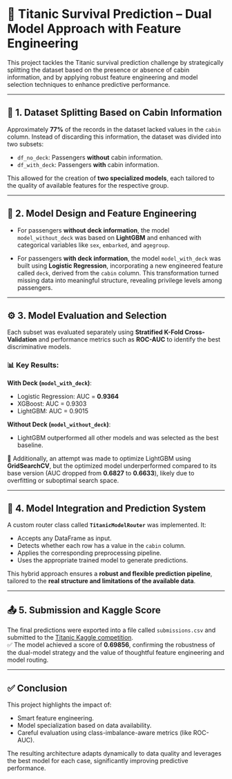# 🚢 Titanic Survival Prediction – Dual Model Approach with Feature Engineering

This project tackles the Titanic survival prediction challenge by strategically splitting the dataset based on the presence or absence of cabin information, and by applying robust feature engineering and model selection techniques to enhance predictive performance.

---

## 🧩 1. Dataset Splitting Based on Cabin Information

Approximately **77%** of the records in the dataset lacked values in the `cabin` column. Instead of discarding this information, the dataset was divided into two subsets:

- `df_no_deck`: Passengers **without** cabin information.
- `df_with_deck`: Passengers **with** cabin information.

This allowed for the creation of **two specialized models**, each tailored to the quality of available features for the respective group.

---

## 🧪 2. Model Design and Feature Engineering

- For passengers **without deck information**, the model `model_without_deck` was based on **LightGBM** and enhanced with categorical variables like `sex`, `embarked`, and `agegroup`.
  
- For passengers **with deck information**, the model `model_with_deck` was built using **Logistic Regression**, incorporating a new engineered feature called `deck`, derived from the `cabin` column. This transformation turned missing data into meaningful structure, revealing privilege levels among passengers.

---

## ⚙️ 3. Model Evaluation and Selection

Each subset was evaluated separately using **Stratified K-Fold Cross-Validation** and performance metrics such as **ROC-AUC** to identify the best discriminative models.

### 📊 Key Results:

**With Deck (`model_with_deck`)**:
- Logistic Regression: AUC = **0.9364**
- XGBoost: AUC = 0.9303
- LightGBM: AUC = 0.9015

**Without Deck (`model_without_deck`)**:
- LightGBM outperformed all other models and was selected as the best baseline.

🧠 Additionally, an attempt was made to optimize LightGBM using **GridSearchCV**, but the optimized model underperformed compared to its base version (AUC dropped from **0.6827** to **0.6633**), likely due to overfitting or suboptimal search space.

---

## 🧠 4. Model Integration and Prediction System

A custom router class called **`TitanicModelRouter`** was implemented. It:
- Accepts any DataFrame as input.
- Detects whether each row has a value in the `cabin` column.
- Applies the corresponding preprocessing pipeline.
- Uses the appropriate trained model to generate predictions.

This hybrid approach ensures a **robust and flexible prediction pipeline**, tailored to the **real structure and limitations of the available data**.

---

## 📤 5. Submission and Kaggle Score

The final predictions were exported into a file called `submissions.csv` and submitted to the [Titanic Kaggle competition](https://www.kaggle.com/c/titanic/overview).  
✅ The model achieved a score of **0.69856**, confirming the robustness of the dual-model strategy and the value of thoughtful feature engineering and model routing.

---

## ✅ Conclusion

This project highlights the impact of:
- Smart feature engineering.
- Model specialization based on data availability.
- Careful evaluation using class-imbalance-aware metrics (like ROC-AUC).

The resulting architecture adapts dynamically to data quality and leverages the best model for each case, significantly improving predictive performance.


